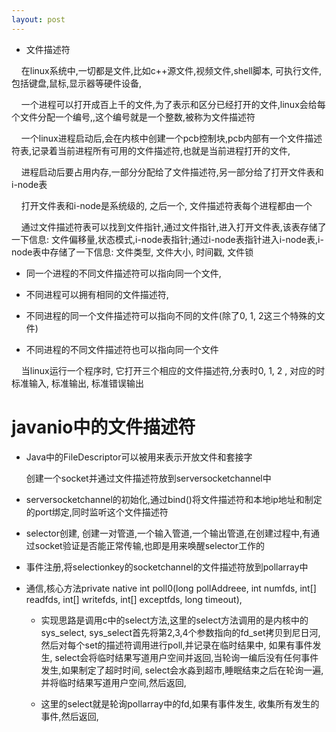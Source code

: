 ```yaml
---
layout: post
---
```

- 文件描述符


&nbsp;&nbsp;&nbsp;&nbsp;在linux系统中,一切都是文件,比如c++源文件,视频文件,shell脚本, 可执行文件,包括键盘,鼠标,显示器等硬件设备,
    
&nbsp;&nbsp;&nbsp;&nbsp;一个进程可以打开成百上千的文件,为了表示和区分已经打开的文件,linux会给每个文件分配一个编号,,这个编号就是一个整数,被称为文件描述符

&nbsp;&nbsp;&nbsp;&nbsp;一个linux进程启动后,会在内核中创建一个pcb控制块,pcb内部有一个文件描述符表,记录着当前进程所有可用的文件描述符,也就是当前进程打开的文件,

&nbsp;&nbsp;&nbsp;&nbsp;进程启动后要占用内存,一部分分配给了文件描述符,另一部分给了打开文件表和i-node表

&nbsp;&nbsp;&nbsp;&nbsp;打开文件表和i-node是系统级的, 之后一个, 文件描述符表每个进程都由一个

&nbsp;&nbsp;&nbsp;&nbsp;通过文件描述符表可以找到文件指针,通过文件指针,进入打开文件表,该表存储了一下信息: 文件偏移量,状态模式,i-node表指针;通过i-node表指针进入i-node表,i-node表中存储了一下信息: 文件类型, 文件大小, 时间戳, 文件锁

- 同一个进程的不同文件描述符可以指向同一个文件,

- 不同进程可以拥有相同的文件描述符,

- 不同进程的同一个文件描述符可以指向不同的文件(除了0, 1, 2这三个特殊的文件)

- 不同进程的不同文件描述符也可以指向同一个文件

&nbsp;&nbsp;&nbsp;&nbsp;当linux运行一个程序时, 它打开三个相应的文件描述符,分表时0, 1, 2 ,
对应的时标准输入, 标准输出, 标准错误输出

# javanio中的文件描述符

- Java中的FileDescriptor可以被用来表示开放文件和套接字

    创建一个socket并通过文件描述符放到serversocketchannel中
    
- serversocketchannel的初始化,通过bind()将文件描述符和本地ip地址和制定的port绑定,同时监听这个文件描述符

- selector创建, 创建一对管道,一个输入管道,一个输出管道,在创建过程中,有通过socket验证是否能正常传输,也即是用来唤醒selector工作的

- 事件注册,将selectionkey的socketchannel的文件描述符放到pollarray中

- 通信,核心方法private native int poll0(long pollAddreee, int numfds, int[] readfds, int[] writefds, int[] exceptfds, long timeout),

    - 实现思路是调用c中的select方法,这里的select方法调用的是内核中的sys_select, sys_select首先将第2,3,4个参数指向的fd_set拷贝到尼日河,然后对每个set的描述符调用进行poll,并记录在临时结果中, 如果有事件发生, select会将临时结果写道用户空间并返回,当轮询一编后没有任何事件发生,如果制定了超时时间, select会水淼到超市,睡眠结束之后在轮询一遍, 并将临时结果写道用户空间,然后返回,

    - 这里的select就是轮询pollarray中的fd,如果有事件发生, 收集所有发生的事件,然后返回,
